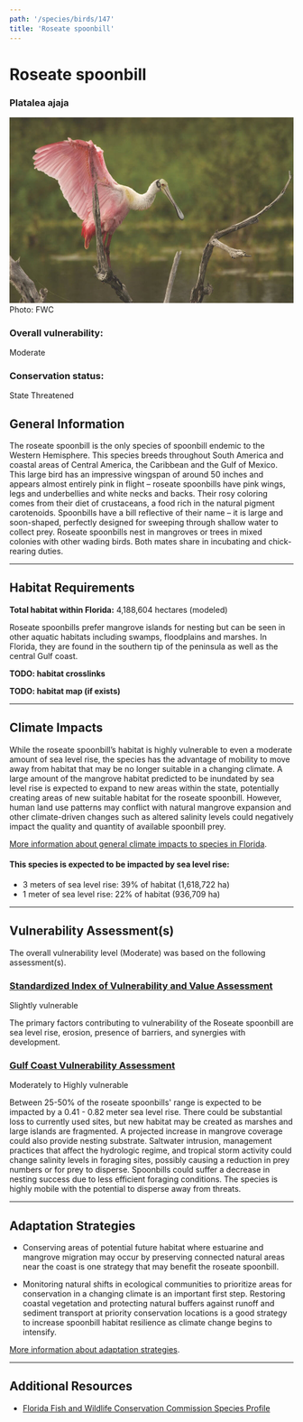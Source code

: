 ```yaml
---
path: '/species/birds/147'
title: 'Roseate spoonbill'
---
```


# Roseate spoonbill

### Platalea ajaja

<div id="TopSection">

<div class="header-photo"><img src="147.jpg" alt="Photo for Roseate spoonbill"/>
<figcaption>Photo: FWC</figcaption></div>

<div>

### Overall vulnerability:

<div class="vulnerability vulnerability-moderate">Moderate</div>

### Conservation status:

State Threatened

</div>
</div>

## General Information

The roseate spoonbill is the only species of spoonbill endemic to the Western Hemisphere.  This species breeds throughout South America and coastal areas of Central America, the Caribbean and the Gulf of Mexico.  This large bird has an impressive wingspan of around 50 inches and appears almost entirely pink in flight – roseate spoonbills have pink wings, legs and underbellies and white necks and backs.  Their rosy coloring comes from their diet of crustaceans, a food rich in the natural pigment carotenoids.  Spoonbills have a bill reflective of their name – it is large and soon-shaped, perfectly designed for sweeping through shallow water to collect prey.  Roseate spoonbills nest in mangroves or trees in mixed colonies with other wading birds.  Both mates share in incubating and chick-rearing duties.

<hr />

## Habitat Requirements

**Total habitat within Florida:** 4,188,604 hectares (modeled)

Roseate spoonbills prefer mangrove islands for nesting but can be seen in other aquatic habitats including swamps, floodplains and marshes.  In Florida, they are found in the southern tip of the peninsula as well as the central Gulf coast.

**TODO: habitat crosslinks**

**TODO: habitat map (if exists)**

<hr />

## Climate Impacts

While the roseate spoonbill’s habitat is highly vulnerable to even a moderate amount of sea level rise, the species has the advantage of mobility to move away from habitat that may be no longer suitable in a changing climate.  A large amount of the mangrove habitat predicted to be inundated by sea level rise is expected to expand to new areas within the state, potentially creating areas of new suitable habitat for the roseate spoonbill.  However, human land use patterns may conflict with natural mangrove expansion and other climate-driven changes such as altered salinity levels could negatively impact the quality and quantity of available spoonbill prey.

[More information about general climate impacts to species in Florida](/impacts/species).


#### This species is expected to be impacted by sea level rise:

- 3 meters of sea level rise: 39% of habitat (1,618,722 ha)
- 1 meter of sea level rise: 22% of habitat (936,709 ha)
    

<hr />

## Vulnerability Assessment(s)

The overall vulnerability level (Moderate) was based on the following assessment(s).
#### 
<div class="vulnerability-header">
<h3><a href="/impacts/vulnerability/sivva/species">Standardized Index of Vulnerability and Value Assessment</a></h3>
<div class="vulnerability vulnerability-slight">Slightly vulnerable</div>
</div> 

The primary factors contributing to vulnerability of the Roseate spoonbill are sea level rise, erosion, presence of barriers, and synergies with development.

#### 
<div class="vulnerability-header">
<h3><a href="/impacts/vulnerability/gcva">Gulf Coast Vulnerability Assessment</a></h3>
<div class="vulnerability vulnerability-high">Moderately to Highly vulnerable</div>
</div> 

Between 25-50% of the roseate spoonbills' range is expected to be impacted by a 0.41 - 0.82 meter sea level rise. There could be substantial loss to currently used sites, but new habitat may be created as marshes and large islands are fragmented.  A projected increase in mangrove coverage could also provide nesting substrate.  Saltwater intrusion, management practices that affect the hydrologic regime, and tropical storm activity could change salinity levels in foraging sites, possibly causing a reduction in prey numbers or for prey to disperse.  Spoonbills could suffer a decrease in nesting success due to less efficient foraging conditions.  The species is highly mobile with the potential to disperse away from threats.


<hr />

## Adaptation Strategies

- Conserving areas of potential future habitat where estuarine and mangrove migration may occur by preserving connected natural areas near the coast is one strategy that may benefit the roseate spoonbill.

- Monitoring natural shifts in ecological communities to prioritize areas for conservation in a changing climate is an important first step.  Restoring coastal vegetation and protecting natural buffers against runoff and sediment transport at priority conservation locations is a good strategy to increase spoonbill habitat resilience as climate change begins to intensify.

[More information about adaptation strategies](/strategies).

<hr />


## Additional Resources

- [Florida Fish and Wildlife Conservation Commission Species Profile](https://myfwc.com/wildlifehabitats/profiles/birds/waterbirds/roseate-spoonbill/)
